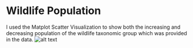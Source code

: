 # Wildlife Population
I used the Matplot Scatter Visualization to show both the increasing and decreasing population of the wildlife taxonomic group which was provided in the data. 
![alt text](image.jpg)
